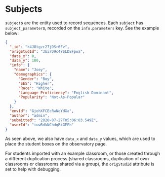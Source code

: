# Subjects

`subject`s are the entity used to record sequences. Each `subject` has `subject_parameter`s, recorded on the `info.parameters` key. See the example below:

```json
{
  "_id": "k4J8tgzr27jDSr6Fv",
  "origStudId": "3bi7D9c4YSLDEFpwa",
  "data_x": 0,
  "data_y": 180,
  "info": {
    "name": "Joey",
    "demographics": {
      "Gender": "Boy",
      "SES": "Higher",
      "Race": "White",
      "Language Proficiency": "English Dominant",
      "Popularity": "Not-As-Popular"
    }
  },
  "envId": "GjohXFCEcRwNoYdXa",
  "author": "admin",
  "submitted": "2020-07-27T05:06:03.549Z",
  "userId": "iuwRdkNChdqRxGFEh"
}
```

As seen above, we also have `data_x` and `data_y` values, which are used to place the student boxes on the observatory page.

For students imported with an example classroom, or those created through a different duplication process (shared classrooms, duplication of own classrooms or classrooms shared via a group), the `origStudId` attribute is set to help with debugging.
